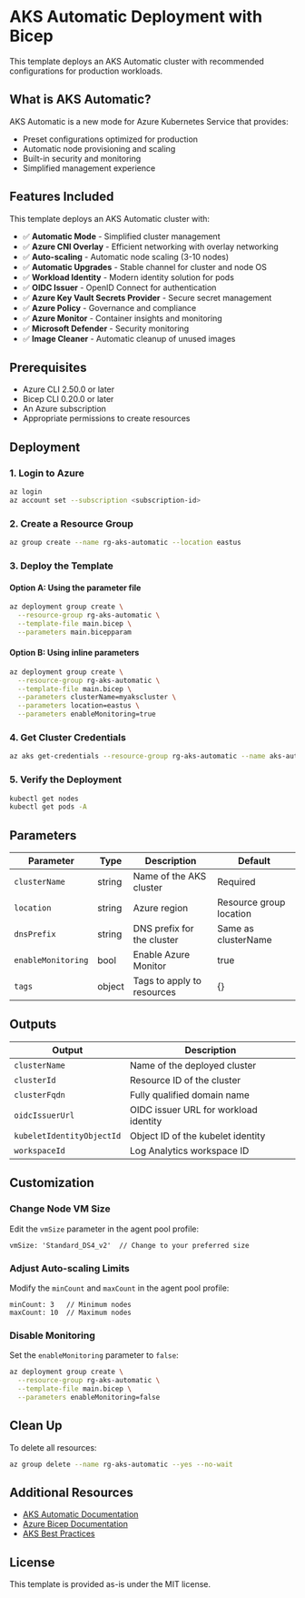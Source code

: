 # AKS Automatic Deployment with Bicep

This template deploys an AKS Automatic cluster with recommended configurations for production workloads.

## What is AKS Automatic?

AKS Automatic is a new mode for Azure Kubernetes Service that provides:
- Preset configurations optimized for production
- Automatic node provisioning and scaling
- Built-in security and monitoring
- Simplified management experience

## Features Included

This template deploys an AKS Automatic cluster with:

- ✅ **Automatic Mode** - Simplified cluster management
- ✅ **Azure CNI Overlay** - Efficient networking with overlay networking
- ✅ **Auto-scaling** - Automatic node scaling (3-10 nodes)
- ✅ **Automatic Upgrades** - Stable channel for cluster and node OS
- ✅ **Workload Identity** - Modern identity solution for pods
- ✅ **OIDC Issuer** - OpenID Connect for authentication
- ✅ **Azure Key Vault Secrets Provider** - Secure secret management
- ✅ **Azure Policy** - Governance and compliance
- ✅ **Azure Monitor** - Container insights and monitoring
- ✅ **Microsoft Defender** - Security monitoring
- ✅ **Image Cleaner** - Automatic cleanup of unused images

## Prerequisites

- Azure CLI 2.50.0 or later
- Bicep CLI 0.20.0 or later
- An Azure subscription
- Appropriate permissions to create resources

## Deployment

### 1. Login to Azure

```bash
az login
az account set --subscription <subscription-id>
```

### 2. Create a Resource Group

```bash
az group create --name rg-aks-automatic --location eastus
```

### 3. Deploy the Template

#### Option A: Using the parameter file

```bash
az deployment group create \
  --resource-group rg-aks-automatic \
  --template-file main.bicep \
  --parameters main.bicepparam
```

#### Option B: Using inline parameters

```bash
az deployment group create \
  --resource-group rg-aks-automatic \
  --template-file main.bicep \
  --parameters clusterName=myakscluster \
  --parameters location=eastus \
  --parameters enableMonitoring=true
```

### 4. Get Cluster Credentials

```bash
az aks get-credentials --resource-group rg-aks-automatic --name aks-automatic-cluster
```

### 5. Verify the Deployment

```bash
kubectl get nodes
kubectl get pods -A
```

## Parameters

| Parameter | Type | Description | Default |
|-----------|------|-------------|---------|
| `clusterName` | string | Name of the AKS cluster | Required |
| `location` | string | Azure region | Resource group location |
| `dnsPrefix` | string | DNS prefix for the cluster | Same as clusterName |
| `enableMonitoring` | bool | Enable Azure Monitor | true |
| `tags` | object | Tags to apply to resources | {} |

## Outputs

| Output | Description |
|--------|-------------|
| `clusterName` | Name of the deployed cluster |
| `clusterId` | Resource ID of the cluster |
| `clusterFqdn` | Fully qualified domain name |
| `oidcIssuerUrl` | OIDC issuer URL for workload identity |
| `kubeletIdentityObjectId` | Object ID of the kubelet identity |
| `workspaceId` | Log Analytics workspace ID |

## Customization

### Change Node VM Size

Edit the `vmSize` parameter in the agent pool profile:

```bicep
vmSize: 'Standard_DS4_v2'  // Change to your preferred size
```

### Adjust Auto-scaling Limits

Modify the `minCount` and `maxCount` in the agent pool profile:

```bicep
minCount: 3   // Minimum nodes
maxCount: 10  // Maximum nodes
```

### Disable Monitoring

Set the `enableMonitoring` parameter to `false`:

```bash
az deployment group create \
  --resource-group rg-aks-automatic \
  --template-file main.bicep \
  --parameters enableMonitoring=false
```

## Clean Up

To delete all resources:

```bash
az group delete --name rg-aks-automatic --yes --no-wait
```

## Additional Resources

- [AKS Automatic Documentation](https://learn.microsoft.com/azure/aks/automatic)
- [Azure Bicep Documentation](https://learn.microsoft.com/azure/azure-resource-manager/bicep/)
- [AKS Best Practices](https://learn.microsoft.com/azure/aks/best-practices)

## License

This template is provided as-is under the MIT license.
